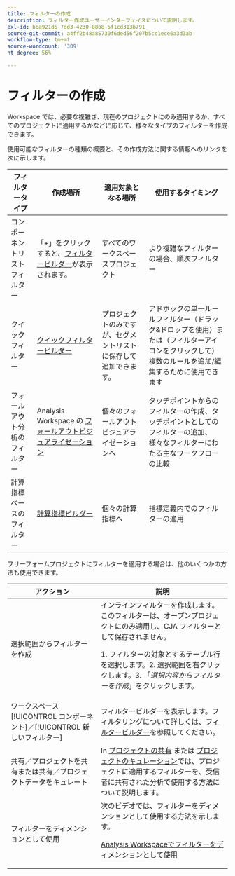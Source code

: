 ```yaml
---
title: フィルターの作成
description: フィルター作成ユーザーインターフェイスについて説明します。
exl-id: b6a921d5-7dd3-4230-88b8-5f1cd313b791
source-git-commit: a4ff2b48a85730f6ded56f207b5cc1ece6a3d3ab
workflow-type: tm+mt
source-wordcount: '309'
ht-degree: 56%

---
```


# フィルターの作成

Workspace では、必要な複雑さ、現在のプロジェクトにのみ適用するか、すべてのプロジェクトに適用するかなどに応じて、様々なタイプのフィルターを作成できます。

使用可能なフィルターの種類の概要と、その作成方法に関する情報へのリンクを次に示します。

| フィルタータイプ | 作成場所 | 適用対象となる場所 | 使用するタイミング |
| --- | --- | --- | --- |
| コンポーネントリストフィルター | 「+」をクリックすると、[フィルタービルダー](/help/components/filters/filter-builder.md)が表示されます。 | すべてのワークスペースプロジェクト | より複雑なフィルターの場合、順次フィルター |
| クイックフィルター | [クイックフィルタービルダー](/help/components/filters/quick-filters.md) | プロジェクトのみですが、セグメントリストに保存して追加できます。 | アドホックの単一ルールフィルター（ドラッグ&amp;ドロップを使用）または（フィルターアイコンをクリックして）複数のルールを追加/編集するために使用できます |
| フォールアウト分析のフィルター | Analysis Workspace の [フォールアウトビジュアライゼーション](/help/analysis-workspace/visualizations/fallout/compare-segments-fallout.md) | 個々のフォールアウトビジュアライゼーションへ | タッチポイントからのフィルターの作成、タッチポイントとしてのフィルターの追加、様々なフィルターにわたる主なワークフローの比較 |
| 計算指標ベースのフィルター | [計算指標ビルダー](/help/components/calc-metrics/cm-workflow/metrics-with-segments.md) | 個々の計算指標へ | 指標定義内でのフィルターの適用 |

フリーフォームプロジェクトにフィルターを適用する場合は、他のいくつかの方法も使用できます。

| アクション | 説明 |
| --- | --- |
| 選択範囲からフィルターを作成 | インラインフィルターを作成します。このフィルターは、オープンプロジェクトにのみ適用し、CJA フィルターとして保存されません。<p> 1. フィルターの対象とするテーブル行を選択します。2. 選択範囲を右クリックします。3. 「*選択内容からフィルターを作成*」をクリックします。 |
| ワークスペース[!UICONTROL コンポーネント]／[!UICONTROL 新しいフィルター] | フィルタービルダーを表示します。フィルタリングについて詳しくは、[フィルタービルダー](/help/components/filters/filter-builder.md)を参照してください。 |
| 共有／プロジェクトを共有または共有／プロジェクトデータをキュレート | In [プロジェクトの共有](/help/analysis-workspace/curate-share/share-projects.md) または [プロジェクトのキュレーション](/help/analysis-workspace/curate-share/curate.md)では、プロジェクトに適用するフィルターを、受信者に共有された分析で使用する方法について説明します。 |
| フィルターをディメンションとして使用 | 次のビデオでは、フィルターをディメンションとして使用する方法を示します。  <p>[Analysis Workspaceでフィルターをディメンションとして使用](https://experienceleague.adobe.com/docs/customer-journey-analytics-learn/tutorials/components/filters/use-filters-as-dimensions.html)</p> |
